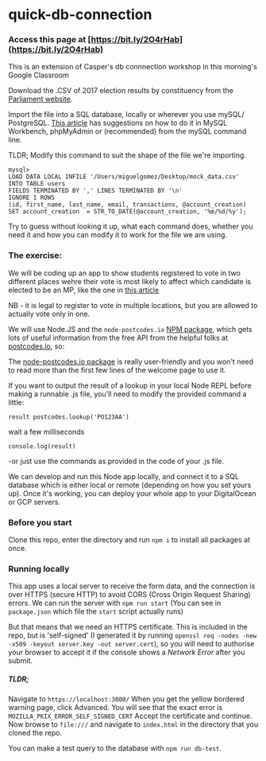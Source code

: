 # quick-db-connection

### Access this page at [https://bit.ly/2O4rHab](https://bit.ly/2O4rHab)

This is an extension of Casper's db connnection workshop in this morning's Google Classroom

Download the .CSV of 2017 election results by constituency from the
[Parliament website](https://researchbriefings.parliament.uk/ResearchBriefing/Summary/CBP-7979#fullreport).

Import the file into a SQL database, locally or wherever you use mySQL/ PostgreSQL.
[This article](https://medium.com/@AviGoom/how-to-import-a-csv-file-into-a-mysql-database-ef8860878a68) has suggestions on how to do it in MySQL Workbench, phpMyAdmin or (recommended) from the mySQL command line.

TLDR;
Modify this command to suit the shape of the file we're importing.
```
mysql>
LOAD DATA LOCAL INFILE '/Users/miguelgomez/Desktop/mock_data.csv'
INTO TABLE users
FIELDS TERMINATED BY ',' LINES TERMINATED BY '\n'
IGNORE 1 ROWS
(id, first_name, last_name, email, transactions, @account_creation)
SET account_creation  = STR_TO_DATE(@account_creation, '%m/%d/%y');
```
Try to guess without looking it up, what each command does, whether you need it and how you can modify it to work for the file we are using.

### The exercise:

We will be coding up an app to show students registered to vote in two different places wehre their vote is most likely to affect which candidate is elected to be an MP, like the one in [this article](https://www.theguardian.com/politics/ng-interactive/2019/nov/07/should-you-vote-at-home-or-at-uni-students)

NB - it is legal to register to vote in multiple locations, but you are allowed to actually vote only in one.

We will use Node.JS and the `node-postcodes.io` [NPM package](https://www.npmjs.com/package/node-postcodes.io),  which gets lots of useful information from the free API from the helpful folks at [postcodes.io](postcodes.io), so:

The [node-postcodes.io package](https://www.npmjs.com/package/node-postcodes.io) is really user-friendly and you won't need to read more than the first few lines of the welcome page to use it.

If you want to output the result of a lookup in your local Node REPL before making a runnable .js file, you'll need to modify the provided command a little:
```
result postcodes.lookup('PO123AA')
```
wait a few milliseconds
```
console.log(result)
```
-or just use the commands as provided in the code of your .js file.

We can develop and run this Node app locally, and connect it to a SQL database which is either local or remote (depending on how you set yours up). Once it's working, you can deploy your whole app to your DigitalOcean or GCP servers.

### Before you start

Clone this repo, enter the directory and run `npm i` to install all packages at once.

### Running locally
This app uses a local server to receive the form data, and the connection is over HTTPS (secure HTTP) to avoid CORS (Cross Origin Request Sharing) errors. We can run the server with `npm run start` (You can see in `package.json` which file the `start` script actually runs)

But that means that we need an HTTPS certificate. This is included in the repo, but is 'self-signed' (I generated it by running `openssl req -nodes -new -x509 -keyout server.key -out server.cert`), so you will need to authorise your browser to accept it if the console shows a *Network Error* after you submit.

##### TLDR;

Navigate to `https://localhost:3000/`
When you get the yellow bordered warning page, click Advanced. You will see that the exact error is
`MOZILLA_PKIX_ERROR_SELF_SIGNED_CERT`
Accept the certificate and continue.
Now browse to `file:///` and navigate to `index.html` in the directory that you cloned the repo.

You can make a test query to the database with `npm run db-test`.
